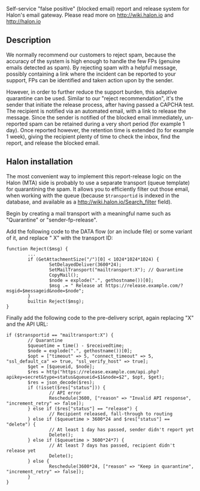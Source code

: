 Self-service "false positive" (blocked email) report and release system for Halon's email gateway. Please read more on http://wiki.halon.io and http://halon.io

Description
-----------

We normally recommend our customers to reject spam, because the accuracy of the system is high enough to handle the few FPs (genuine emails detected as spam). By rejecting spam with a helpful message, possibly containing a link where the incident can be reported to your support, FPs can be identified and taken action upon by the sender.

However, in order to further reduce the support burden, this adaptive quarantine can be used. Similar to our "reject recommendation", it's the sender that initiate the release process, after having passed a CAPCHA test. The recipient is notified via an automated email, with a link to release the message. Since the sender is notified of the blocked email immediately, un-reported spam can be retained during a very short period (for example 1 day). Once reported however, the retention time is extended (to for example 1 week), giving the recipient plenty of time to check the inbox, find the report, and release the blocked email.

Halon installation
------------------

The most convenient way to implement this report-release logic on the Halon (MTA) side is probably to use a separate transport (queue template) for quarantining the spam. It allows you to efficiently filter out those email, when working with the queue (because `$transportid` is indexed in the database, and available as a http://wiki.halon.io/Search_filter field).

Begin by creating a mail transport with a meaningful name such as "Quarantine" or "sender-fp-release".

Add the following code to the DATA flow (or an include file) or some variant of it, and replace " X" with the transport ID:

```
function Reject($msg) {
        ...
        if (GetAttachmentSize("/")[0] < 1024*1024*1024) {
                SetDelayedDeliver(3600*24);
                SetMailTransport("mailtransport:X"); // Quarantine
                CopyMail();
                $node = explode(".", gethostname())[0];
                $msg .= " Release at https://release.example.com/?msgid=$messageid&node=$node";
        }
        builtin Reject($msg);
}
```

Finally add the following code to the pre-delivery script, again replacing "X" and the API URL:

```
if ($transportid == "mailtransport:X") {
        // Quarantine
        $queuetime = time() - $receivedtime;
        $node = explode(".", gethostname())[0];
        $opt = ["timeout" => 5, "connect_timeout" => 5, "ssl_default_ca" => true, "ssl_verify_host" => true];
        $get = [$queueid, $node];
        $res = http("https://release.example.com/api.php?apikey=secret&type=status&queueid=$1&node=$2", $opt, $get);
        $res = json_decode($res);
        if (!isset($res["status"])) {
                // API error
                Reschedule(3600, ["reason" => "Invalid API response", "increment_retry" => false]);
        } else if ($res["status"] == "release") {
                // Recipient released, fall-through to routing
        } else if ($queuetime > 3600*24 and $res["status"] == "delete") {
                // At least 1 day has passed, sender didn't report yet
                Delete();
        } else if ($queuetime > 3600*24*7) {
                // At least 7 days has passed, recipient didn't release yet
                Delete();
        } else {
                Reschedule(3600*24, ["reason" => "Keep in quarantine", "increment_retry" => false]);
        }
}
```
